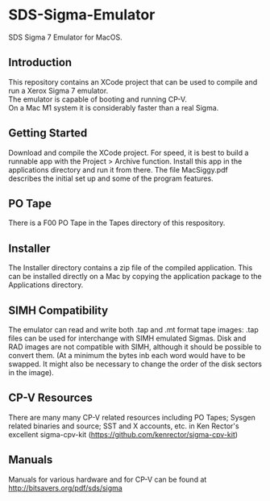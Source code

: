 # SDS-Sigma-Emulator
SDS Sigma 7 Emulator for MacOS.

## Introduction
This repository contains an XCode project that can be used to compile and run a Xerox Sigma 7 emulator.  
The emulator is capable of booting and running CP-V.  
On a Mac M1 system it is considerably faster than a real Sigma.

## Getting Started
Download and compile the XCode project.  For speed, it is best to build a runnable app with the Project > Archive function.  Install this app in the applications directory and run it from there.   The file MacSiggy.pdf describes the initial set up and some of the program features.

## PO Tape
There is a F00 PO Tape in the Tapes directory of this respository.  

## Installer
The Installer directory contains a zip file of the compiled application.  This can be installed directly on a Mac by copying the application package to the Applications directory.

## SIMH Compatibility
The emulator can read and write both .tap and .mt format tape images: .tap files can be used for interchange with SIMH emulated Sigmas. 
Disk and RAD images are not compatible with SIMH, although it should be possible to convert them. (At a minimum the bytes inb each word  would have to be swapped. It might also be necessary to change the order of the disk sectors in the image).

## CP-V Resources
There are many many CP-V related resources including PO Tapes; Sysgen related binaries and source; SST and X accounts, etc.  in Ken Rector's excellent sigma-cpv-kit (https://github.com/kenrector/sigma-cpv-kit)

## Manuals
Manuals for various hardware and for CP-V can be found at http://bitsavers.org/pdf/sds/sigma

